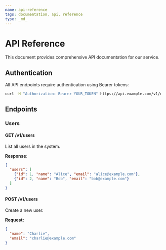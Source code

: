 ```yaml
---
name: api-reference
tags: documentation, api, reference
type: _md_
---
```


# API Reference

This document provides comprehensive API documentation for our service.

## Authentication

All API endpoints require authentication using Bearer tokens:

```bash
curl -H "Authorization: Bearer YOUR_TOKEN" https://api.example.com/v1/users
```

## Endpoints

### Users

#### GET /v1/users
List all users in the system.

**Response:**
```json
{
  "users": [
    {"id": 1, "name": "Alice", "email": "alice@example.com"},
    {"id": 2, "name": "Bob", "email": "bob@example.com"}
  ]
}
```

#### POST /v1/users
Create a new user.

**Request:**
```json
{
  "name": "Charlie",
  "email": "charlie@example.com"
}
```